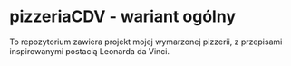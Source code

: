# pizzeriaCDV - wariant ogólny
To repozytorium zawiera projekt mojej wymarzonej pizzerii, z przepisami inspirowanymi postacią Leonarda da Vinci.
